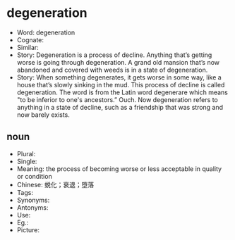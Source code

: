 # degeneration

- Word: degeneration
- Cognate: 
- Similar: 
- Story: Degeneration is a process of decline. Anything that’s getting worse is going through degeneration. A grand old mansion that’s now abandoned and covered with weeds is in a state of degeneration.
- Story: When something degenerates, it gets worse in some way, like a house that’s slowly sinking in the mud. This process of decline is called degeneration. The word is from the Latin word degenerare which means "to be inferior to one's ancestors.” Ouch. Now degeneration refers to anything in a state of decline, such as a friendship that was strong and now barely exists.

## noun

- Plural: 
- Single: 
- Meaning: the process of becoming worse or less acceptable in quality or condition
- Chinese: 蜕化；衰退；堕落
- Tags: 
- Synonyms: 
- Antonyms: 
- Use: 
- Eg.: 
- Picture: 

